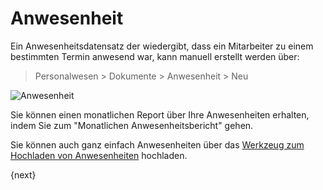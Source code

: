 <!-- add-breadcrumbs -->
# Anwesenheit


Ein Anwesenheitsdatensatz der wiedergibt, dass ein Mitarbeiter zu einem bestimmten Termin anwesend war, kann manuell erstellt werden über:

> Personalwesen > Dokumente > Anwesenheit > Neu

<img class="screenshot" alt="Anwesenheit" src="{{docs_base_url}}/v12/assets/img/human-resources/attendence.png">

Sie können einen monatlichen Report über Ihre Anwesenheiten erhalten, indem Sie zum "Monatlichen Anwesenheitsbericht" gehen.

Sie können auch ganz einfach Anwesenheiten über das [Werkzeug zum Hochladen von Anwesenheiten](/docs/user/manual/de/human-resources/tools/upload-attendance.html) hochladen.

{next}

